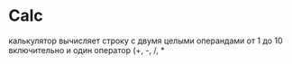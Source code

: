 # Calc
калькулятор вычисляет строку с двумя целыми операндами от 1 до 10 включительно и один оператор (+, -, /, *
